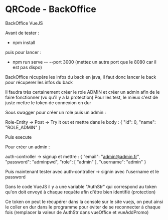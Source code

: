 # QRCode - BackOffice

BackOffice VueJS

Avant de tester :
- npm install

puis pour lancer :
- npm run serve -- --port 3000 (mettez un autre port que le 8080 car il est pas dispo)

BackOffice récupère les infos du back en java, il faut donc lancer le back pour récuperer les infos du back

Il faudra très certainement créer le role ADMIN et créer un admin afin de le faire fonctionner (vu qu'il y a la protection)
Pour les test, le mieux c'est de juste mettre le token de connexion en dur 

Sous swagger pour créer un role puis un admin :

Role-Entity -> Post -> Try it out et mettre dans le body :
{
  "id": 0,
  "name": "ROLE_ADMIN"
}

Puis execute

Pour créer un admin :

auth-controller -> signup et mettre :
{
  "email": "admin@admin.fr",
  "password": "adminpwd",
  "role": [
    "admin"
  ],
  "username": "admin"
}

Puis maintenant tester avec auth-controller -> signin avec l'username et le password

Dans le code VueJS il y a une variable "AuthStr" qui correspond au token qu'on doit envoyé à chaque requête afin d'être bien identifié (protection)

Ce token on peut le récupérer dans la console sur le site vuejs, on peut ainsi le coller en dur dans le programme pour éviter de se reconnecter à chaque fois (remplacer la valeur de AuthStr dans vueOffice et vueAddPromo)
